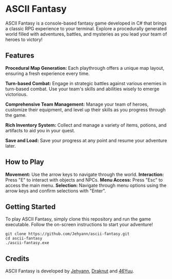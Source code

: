 # ASCII Fantasy
ASCII Fantasy is a console-based fantasy game developed in C# that brings a classic RPG experience to your terminal. Explore a procedurally generated world filled with adventures, battles, and mysteries as you lead your team of heroes to victory!

## Features
**Procedural Map Generation:** Each playthrough offers a unique map layout, ensuring a fresh experience every time.

**Turn-based Combat:** Engage in strategic battles against various enemies in turn-based combat. Use your team's skills and abilities wisely to emerge victorious.

**Comprehensive Team Management:** Manage your team of heroes, customize their equipment, and level up their skills as you progress through the game.

**Rich Inventory System:** Collect and manage a variety of items, potions, and artifacts to aid you in your quest.

**Save and Load:** Save your progress at any point and resume your adventure later.

## How to Play
**Movement:** Use the arrow keys to navigate through the world.
**Interaction:** Press "E" to interact with objects and NPCs.
**Menu Access:** Press "Esc" to access the main menu.
**Selection:** Navigate through menu options using the arrow keys and confirm selections with "Enter".

## Getting Started
To play ASCII Fantasy, simply clone this repository and run the game executable. Follow the on-screen instructions to start your adventure!

```
git clone https://github.com/Jehyann/ascii-fantasy.git
cd ascii-fantasy
./ascii-fantasy.exe
```

## Credits
ASCII Fantasy is developed by [Jehyann](https://github.com/Jehyann "Jehyann"), [Draknut](https://github.com/Draknut "Draknut") and [46Yuu](https://github.com/46Yuu "46Yuu").
